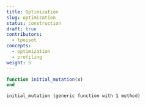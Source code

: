 ```yaml
---
title: Optimization
slug: optimization
status: construction
draft: true
contributors:
  - tpoisot
concepts:
  - optimization
  - profiling
weight: 5
---
```


````julia
function initial_mutation(x)
end
````


````
initial_mutation (generic function with 1 method)
````


